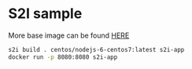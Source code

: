 # S2I sample

More base image can be found [HERE](https://microbadger.com/images)

```bash
s2i build . centos/nodejs-6-centos7:latest s2i-app
docker run -p 8080:8080 s2i-app
```
